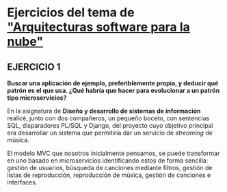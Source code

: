 # Ejercicios del tema de ["Arquitecturas software para la nube"](http://jj.github.io/CC/documentos/temas/Arquitecturas_para_la_nube)


## EJERCICIO 1

**Buscar una aplicación de ejemplo, preferiblemente propia, y deducir qué patrón es el que usa. ¿Qué habría que hacer para evolucionar a un patrón tipo microservicios?**

En la asignatura de **Diseño y desarrollo de sistemas de información** realicé, junto con dos compañeros, un pequeño boceto,  con sentencias SQL, disparadores PL/SQL y Django, del proyecto cuyo objetivo principal era desarrollar un sistema que permitiría dar un servicio de _streaming_ de música. 

El modelo MVC que nosotros inicialmente pensamos, se puede transformar en uno basado en microservicios identificando estos de forma sencilla: gestión de usuarios, búsqueda de canciones mediante filtros, gestión de listas de reproducción, reproducción de música, gestión de canciones e interfaces.


